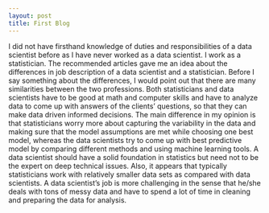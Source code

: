 ```yaml
---
layout: post
title: First Blog 
---
```


I did not have firsthand knowledge of duties and responsibilities of a data scientist before as I have never worked as a data scientist. I work as a statistician. The recommended articles gave me an idea about the differences in job description of a data scientist and a statistician. Before I say something about the differences, I would point out that there are many similarities between the two professions. Both statisticians and data scientists have to be good at math and computer skills and have to analyze data to come up with answers of the clients’ questions, so that they can make data driven informed decisions.  The main difference in my opinion is that statisticians worry more about capturing the variability in the data and making sure that the model assumptions are met while choosing one best model, whereas the data scientists try to come up with best predictive model by comparing different methods and using machine learning tools. A data scientist should have a solid foundation in statistics but need not to be the expert on deep technical issues.  Also, it appears that typically statisticians work with relatively smaller data sets as compared with data scientists. A data scientist’s job is more challenging in the sense that he/she deals with tons of messy data and have to spend a lot of time in cleaning and preparing the data for analysis. 
